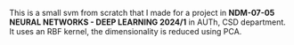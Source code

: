 This is a small svm from scratch that I made for a project in **NDM-07-05 
NEURAL NETWORKS - DEEP LEARNING 2024/1** in AUTh, CSD department. It uses an RBF kernel, 
the dimensionality is reduced using PCA.